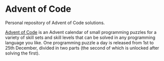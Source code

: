 # Advent of Code

Personal repository of Advent of Code solutions.

[Advent of Code](https://www.genome.gov/) is an Advent calendar of small programming puzzles for a variety of skill sets and skill levels that can be solved in any programming language you like. One programming puzzle a day is released from 1st to 25th December, divided in two parts (the second of which is unlocked after solving the first).
